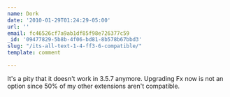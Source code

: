 ```yaml
---
name: Dork
date: '2010-01-29T01:24:29-05:00'
url: ''
email: fc46526cf7a9ab1df85f98e726377c59
_id: '09477829-5b8b-4f06-bd81-8b578b67bbd3'
slug: "/its-all-text-1-4-ff3-6-compatible/"
template: comment

---
```


It's a pity that it doesn't work in 3.5.7 anymore.
Upgrading Fx now is not an option since 50% of my other extensions aren't compatible.
